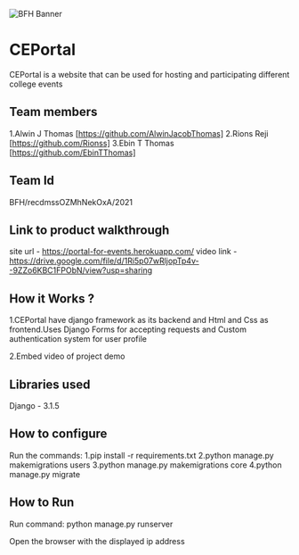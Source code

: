 ![BFH Banner](https://trello-attachments.s3.amazonaws.com/542e9c6316504d5797afbfb9/542e9c6316504d5797afbfc1/39dee8d993841943b5723510ce663233/Frame_19.png)
# CEPortal
CEPortal is a website that can be used for hosting and participating different college events
## Team members
1.Alwin J Thomas [https://github.com/AlwinJacobThomas]
2.Rions Reji
[https://github.com/Rionss]
3.Ebin T Thomas [https://github.com/EbinTThomas]
## Team Id
BFH/recdmssOZMhNekOxA/2021
## Link to product walkthrough
site url - https://portal-for-events.herokuapp.com/
video link - https://drive.google.com/file/d/1Ri5p07wRljopTp4v--9ZZo6KBC1FPObN/view?usp=sharing
## How it Works ?
1.CEPortal have django framework as its backend and Html and Css as frontend.Uses Django Forms for accepting requests and Custom authentication system for user profile

2.Embed video of project demo
## Libraries used
Django - 3.1.5
## How to configure
Run the commands:
1.pip install -r requirements.txt
2.python manage.py makemigrations users
3.python manage.py makemigrations core
4.python manage.py migrate
## How to Run
Run command:
python manage.py runserver

Open the browser with the displayed ip address
